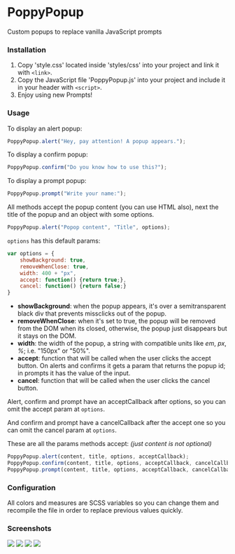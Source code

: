 # PoppyPopup
Custom popups to replace vanilla JavaScript prompts

### Installation
1. Copy 'style.css' located inside 'styles/css' into your project and link it with ```<link>```.
2. Copy the JavaScript file 'PoppyPopup.js' into your project and include it in your header with ```<script>```.
3. Enjoy using new Prompts!

### Usage
To display an alert popup:
```javascript
PoppyPopup.alert("Hey, pay attention! A popup appears.");
```

To display a confirm popup:
```javascript
PoppyPopup.confirm("Do you know how to use this?");
```

To display a prompt popup:
```javascript
PoppyPopup.prompt("Write your name:");
```

All methods accept the popup content (you can use HTML also), next the title of the popup and an object with some options.
```javascript
PoppyPopup.alert("Popop content", "Title", options);
```

`options` has this default params:
```javascript
var options = {
    showBackground: true,
    removeWhenClose: true,
    width: 400 + "px",
    accept: function() {return true;},
    cancel: function() {return false;}
}
```

- **showBackground**: when the popup appears, it's over a semitransparent black div that prevents missclicks out of the popup.
- **removeWhenClose**: when it's set to true, the popup will be removed from the DOM when its closed, otherwise, the popup just disappears but it stays on the DOM.
- **width**: the width of the popup, a string with compatible units like _em_, _px_, _%_; i.e. "150px" or "50%".
- **accept**: function that will be called when the user clicks the accept button. On alerts and confirms it gets a param that returns the popup id; in prompts it has the value of the input.
- **cancel**: function that will be called when the user clicks the cancel button.

Alert, confirm and prompt have an acceptCallback after options, so you can omit the accept param at `options`.

And confirm and prompt have a cancelCallback after the accept one so you can omit the cancel param at `options`.

These are all the params methods accept: _(just content is not optional)_
```javascript
PoppyPopup.alert(content, title, options, acceptCallback);
PoppyPopup.confirm(content, title, options, acceptCallback, cancelCallback);
PoppyPopup.prompt(content, title, options, acceptCallback, cancelCallback);
```

### Configuration
All colors and measures are SCSS variables so you can change them and recompile the file in order to replace previous values quickly.

### Screenshots

<img src="https://raw.githubusercontent.com/legomolina/Poppy-Popup/master/art/poppy.gif">
<img src="https://raw.githubusercontent.com/legomolina/Poppy-Popup/master/art/poppy_1.png">
<img src="https://raw.githubusercontent.com/legomolina/Poppy-Popup/master/art/poppy_2.png">
<img src="https://raw.githubusercontent.com/legomolina/Poppy-Popup/master/art/poppy_3.png">
